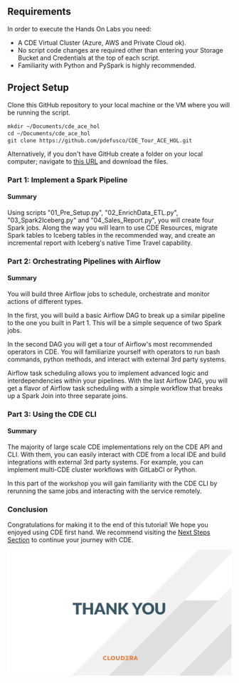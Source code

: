 ## Requirements

In order to execute the Hands On Labs you need:
* A CDE Virtual Cluster (Azure, AWS and Private Cloud ok).
* No script code changes are required other than entering your Storage Bucket and Credentials at the top of each script.
* Familiarity with Python and PySpark is highly recommended.

## Project Setup

Clone this GitHub repository to your local machine or the VM where you will be running the script.

```
mkdir ~/Documents/cde_ace_hol
cd ~/Documents/cde_ace_hol
git clone https://github.com/pdefusco/CDE_Tour_ACE_HOL.git
```

Alternatively, if you don't have GitHub create a folder on your local computer; navigate to [this URL](https://github.com/pdefusco/CDE_Tour_ACE_HOL.git) and download the files.


### Part 1: Implement a Spark Pipeline

#### Summary

Using scripts "01_Pre_Setup.py", "02_EnrichData_ETL.py", "03_Spark2Iceberg.py" and "04_Sales_Report.py", you will create four Spark jobs. Along the way you will learn to use CDE Resources, migrate Spark tables to Iceberg tables in the recommended way, and create an incremental report with Iceberg's native Time Travel capability.


### Part 2: Orchestrating Pipelines with Airflow

#### Summary

You will build three Airflow jobs to schedule, orchestrate and monitor actions of different types.

In the first, you will build a basic Airflow DAG to break up a similar pipeline to the one you built in Part 1. This will be a simple sequence of two Spark jobs.

In the second DAG you will get a tour of Airflow's most recommended operators in CDE. You will familiarize yourself with operators to run bash commands, python methods, and interact with external 3rd party systems.

Airflow task scheduling allows you to implement advanced logic and interdependencies within your pipelines. With the last Airflow DAG, you will get a flavor of Airflow task scheduling with a simple workflow that breaks up a Spark Join into three separate joins.


### Part 3: Using the CDE CLI

#### Summary

The majority of large scale CDE implementations rely on the CDE API and CLI. With them, you can easily interact with CDE from a local IDE and build integrations with external 3rd party systems. For example, you can implement multi-CDE cluster workflows with GitLabCI or Python.  

In this part of the workshop you will gain familiarity with the CDE CLI by rerunning the same jobs and interacting with the service remotely.

### Conclusion

Congratulations for making it to the end of this tutorial! We hope you enjoyed using CDE first hand. We recommend visiting the [Next Steps Section](https://github.com/pdefusco/CDE_First_Step#next-steps) to continue your journey with CDE.

![alt text](../img/cde_thankyou.png)
